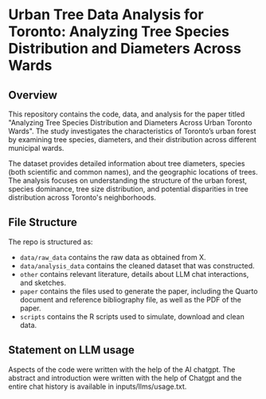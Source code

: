 # Urban Tree Data Analysis for Toronto: Analyzing Tree Species Distribution and Diameters Across Wards

## Overview

This repository contains the code, data, and analysis for the paper titled "Analyzing Tree Species Distribution and Diameters Across Urban Toronto Wards". The study investigates the characteristics of Toronto’s urban forest by examining tree species, diameters, and their distribution across different municipal wards.

The dataset provides detailed information about tree diameters, species (both scientific and common names), and the geographic locations of trees. The analysis focuses on understanding the structure of the urban forest, species dominance, tree size distribution, and potential disparities in tree distribution across Toronto's neighborhoods.



## File Structure

The repo is structured as:

-   `data/raw_data` contains the raw data as obtained from X.
-   `data/analysis_data` contains the cleaned dataset that was constructed.
-   `other` contains relevant literature, details about LLM chat interactions, and sketches.
-   `paper` contains the files used to generate the paper, including the Quarto document and reference bibliography file, as well as the PDF of the paper. 
-   `scripts` contains the R scripts used to simulate, download and clean data.


## Statement on LLM usage

Aspects of the code were written with the help of the AI chatgpt. The abstract and introduction were written with the help of Chatgpt and the entire chat history is available in inputs/llms/usage.txt.
